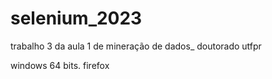 # selenium_2023
trabalho 3 da aula 1 de mineração de dados_ doutorado  utfpr

windows 64 bits. 
firefox
